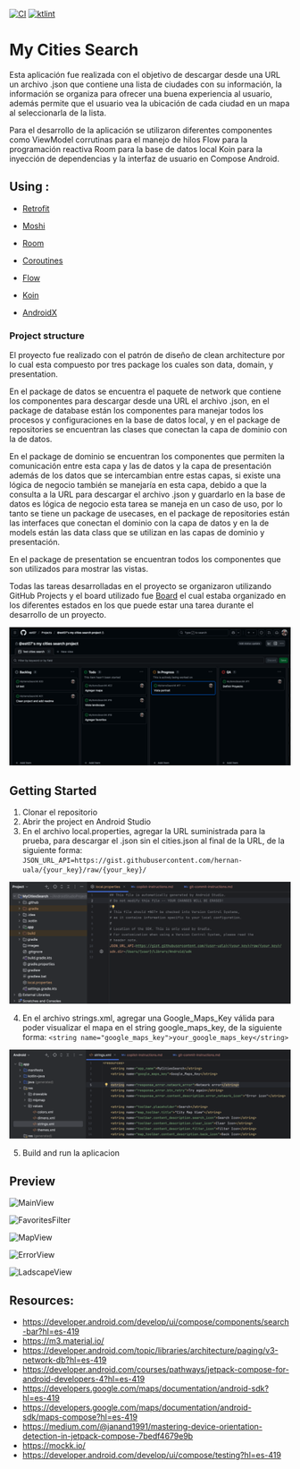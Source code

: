 
[![CI](https://github.com/est07/MyCitiesSearch/actions/workflows/CI.yml/badge.svg)](https://github.com/est07/MyCitiesSearch/actions/workflows/CI.yml)
[![ktlint](https://img.shields.io/badge/code%20style-%E2%9D%A4-FF4081.svg)](https://ktlint.github.io)

# My Cities Search

Esta aplicación fue realizada con el objetivo de descargar desde una URL un archivo .json que contiene una lista de ciudades con su información, la información
se organiza para ofrecer una buena experiencia al usuario, además permite que el usuario vea la ubicación de cada ciudad en un mapa al seleccionarla de la lista.

Para el desarrollo de la aplicación se utilizaron diferentes componentes como ViewModel corrutinas para el manejo de hilos Flow para
la programación reactiva Room para la base de datos local Koin para la inyección de dependencias y la interfaz de usuario en Compose Android.

## Using :

- [Retrofit](http://square.github.io/retrofit/)

- [Moshi](https://github.com/square/moshi)

- [Room](https://developer.android.com/training/data-storage/room?hl=es-419)

- [Coroutines](https://kotlinlang.org/docs/coroutines-basics.html)

- [Flow](https://developer.android.com/kotlin/flow?hl=es-419)

- [Koin](https://github.com/InsertKoinIO/koin)

- [AndroidX](https://developer.android.com/jetpack/androidx)

### Project structure 

El proyecto fue realizado con el patrón de diseño de clean architecture por lo cual esta compuesto por tres package los cuales son data, domain,  y presentation.

En el package de datos se encuentra el paquete de network que contiene los componentes para descargar desde una URL el archivo .json, en el package
de database están los componentes para manejar todos los procesos y configuraciones en la base de datos local, y en el package de repositories se encuentran
las clases que conectan la capa de dominio con la de datos.

En el package de dominio se encuentran los componentes que permiten la comunicación entre esta capa y las de datos y la capa de presentación
además de los datos que se intercambian entre estas capas, si existe una lógica de negocio también se manejaría en esta capa, debido a que la
consulta a la URL para descargar el archivo .json y guardarlo en la base de datos es lógica de negocio esta tarea se maneja en un caso de uso,
por lo tanto se tiene un package de usecases, en el package de repositories están las interfaces que conectan el dominio con la capa de datos
y en la de models están las data class que se utilizan en las capas de dominio y presentación.

En el package de presentation se encuentran todos los componentes que son utilizados para mostrar las vistas.

Todas las tareas desarrolladas en el proyecto se organizaron utilizando GitHub Projects y el board utilizado fue [Board](https://github.com/users/est07/projects/1/views/1)
el cual estaba organizado en los diferentes estados en los que puede estar una tarea durante el desarrollo de un proyecto.

![Board](https://github.com/est07/MyCitiesSearch/blob/main/images/screenshot_board.png)

## Getting Started
1. Clonar el repositorio
2. Abrir the project en Android Studio
3. En el archivo local.properties, agregar la URL suministrada para la prueba, para descargar el .json sin el cities.json al final de la URL, de la siguiente forma:
 `JSON_URL_API=https://gist.githubusercontent.com/hernan-uala/{your_key}/raw/{your_key}/`

![LoacalProperties](https://github.com/est07/MyCitiesSearch/blob/main/images/screenshot_local.properties.png)

4. En el archivo strings.xml, agregar una Google_Maps_Key válida para poder visualizar el mapa en el string google_maps_key, de la siguiente forma:
 `<string name="google_maps_key">your_google_maps_key</string>`

![LoacalProperties](https://github.com/est07/MyCitiesSearch/blob/main/images/screenshot_strings.png)

5. Build and run la aplicacion

## Preview

![MainView](https://github.com/est07/MyCitiesSearch/blob/main/images/main_view.gif)

![FavoritesFilter](https://github.com/est07/MyCitiesSearch/blob/main/images/favorites_filter.gif)

![MapView](https://github.com/est07/MyCitiesSearch/blob/main/images/map_view.gif)

![ErrorView](https://github.com/est07/MyCitiesSearch/blob/main/images/map_view.gif)

![LadscapeView](https://github.com/est07/MyCitiesSearch/blob/main/images/landscape_view.gif)

## Resources:
- https://developer.android.com/develop/ui/compose/components/search-bar?hl=es-419
- https://m3.material.io/
- https://developer.android.com/topic/libraries/architecture/paging/v3-network-db?hl=es-419
- https://developer.android.com/courses/pathways/jetpack-compose-for-android-developers-4?hl=es-419
- https://developers.google.com/maps/documentation/android-sdk?hl=es-419
- https://developers.google.com/maps/documentation/android-sdk/maps-compose?hl=es-419
- https://medium.com/@janand1991/mastering-device-orientation-detection-in-jetpack-compose-7bedf4679e9b
- https://mockk.io/
- https://developer.android.com/develop/ui/compose/testing?hl=es-419
